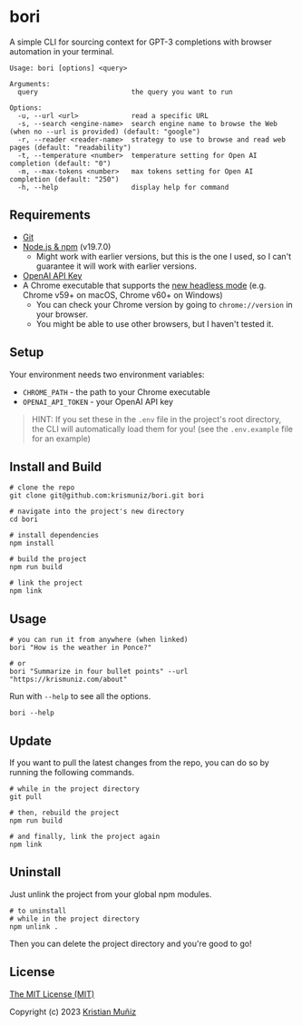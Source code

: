 # bori

A simple CLI for sourcing context for GPT-3 completions with browser automation in your terminal.

```shell
Usage: bori [options] <query>

Arguments:
  query                       the query you want to run

Options:
  -u, --url <url>             read a specific URL
  -s, --search <engine-name>  search engine name to browse the Web (when no --url is provided) (default: "google")
  -r, --reader <reader-name>  strategy to use to browse and read web pages (default: "readability")
  -t, --temperature <number>  temperature setting for Open AI completion (default: "0")
  -m, --max-tokens <number>   max tokens setting for Open AI completion (default: "250")
  -h, --help                  display help for command
```

## Requirements

- [Git](https://git-scm.com/downloads)
- [Node.js & npm](https://nodejs.org/en/) (v19.7.0)
  - Might work with earlier versions, but this is the one I used, so I can't guarantee it will work with earlier versions.
- [OpenAI API Key](https://platform.openai.com/docs/api-reference/authentication)
- A Chrome executable that supports the [new headless mode](https://developer.chrome.com/blog/headless-chrome/) (e.g. Chrome v59+ on macOS, Chrome v60+ on Windows)
  - You can check your Chrome version by going to `chrome://version` in your browser.
  - You might be able to use other browsers, but I haven't tested it.

## Setup

Your environment needs two environment variables:

- `CHROME_PATH` - the path to your Chrome executable
- `OPENAI_API_TOKEN` - your OpenAI API key

> HINT: If you set these in the `.env` file in the project's root directory, the CLI will automatically load them for you! (see the `.env.example` file for an example)

## Install and Build

```shell
# clone the repo
git clone git@github.com:krismuniz/bori.git bori

# navigate into the project's new directory
cd bori

# install dependencies
npm install

# build the project
npm run build

# link the project
npm link
```

## Usage

```shell
# you can run it from anywhere (when linked)
bori "How is the weather in Ponce?"

# or
bori "Summarize in four bullet points" --url "https://krismuniz.com/about"
```

Run with `--help` to see all the options.

```shell
bori --help
```

## Update

If you want to pull the latest changes from the repo, you can do so by running the following commands.

```shell
# while in the project directory
git pull

# then, rebuild the project
npm run build

# and finally, link the project again
npm link
```

## Uninstall

Just unlink the project from your global npm modules.

```shell
# to uninstall
# while in the project directory
npm unlink .
```

Then you can delete the project directory and you're good to go!

## License

[The MIT License (MIT)](https://github.com/krismuniz/bori/blob/main/LICENSE.md)

Copyright (c) 2023 [Kristian Muñiz](https://www.krismuniz.com)
